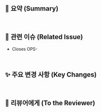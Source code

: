 ## 📄 요약 (Summary)
<!-- 이번 PR에서 어떤 작업을 했는지 간단하게 설명해주세요. -->

<br>

## 🔗 관련 이슈 (Related Issue)
<!-- 본 PR과 관련된 Jira 이슈 번호를 모두 적어주세요. -->

- Closes OPS-

<br>

## ✨ 주요 변경 사항 (Key Changes)
<!-- 이번 PR에서 중점적으로 봐야 할 변경 사항을 목록으로 작성해주세요. -->
<!-- 리스트 형식으로 작성해주세요. -->
<!-- - (예시) 로그인 시 JWT 토큰을 발급하는 로직 추가 --> 
<!-- - (예시) 사용자 데이터베이스 스키마에 `last_login` 필드를 추가 -->
<!-- - (예시) 로그인 실패 시 에러 처리 로직을 보강 -->

<br>

## 🙏 리뷰어에게 (To the Reviewer)
<!-- 리뷰어가 특별히 신경 써서 봐주었으면 하는 부분이나, 테스트 시 참고할 사항이 있다면 알려주세요. -->
<!-- 최대한 작성해 주시되 없으면 X라고 써주세요. -->
<!-- - (예시) User 모델의 변경 사항이 DB 마이그레이션에 영향을 줄 수 있으니 이 부분을 중점적으로 봐주세요. -->
